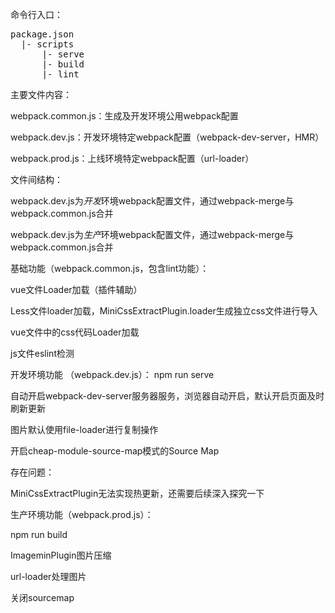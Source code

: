 命令行入口：
<pre>
package.json
  |- scripts
      |- serve
      |- build
      |- lint
</pre>

主要文件内容：

webpack.common.js：生成及开发环境公用webpack配置

webpack.dev.js：开发环境特定webpack配置（webpack-dev-server，HMR）

webpack.prod.js：上线环境特定webpack配置（url-loader）

文件间结构：

webpack.dev.js为*开发*环境webpack配置文件，通过webpack-merge与webpack.common.js合并

webpack.dev.js为*生产*环境webpack配置文件，通过webpack-merge与webpack.common.js合并

基础功能（webpack.common.js，包含lint功能）：

vue文件Loader加载（插件辅助）

Less文件loader加载，MiniCssExtractPlugin.loader生成独立css文件进行导入

vue文件中的css代码Loader加载

js文件eslint检测

开发环境功能 （webpack.dev.js）：
npm run serve

自动开启webpack-dev-server服务器服务，浏览器自动开启，默认开启页面及时刷新更新

图片默认使用file-loader进行复制操作

开启cheap-module-source-map模式的Source Map

存在问题：

MiniCssExtractPlugin无法实现热更新，还需要后续深入探究一下

生产环境功能（webpack.prod.js）：

npm run build

ImageminPlugin图片压缩

url-loader处理图片

关闭sourcemap



